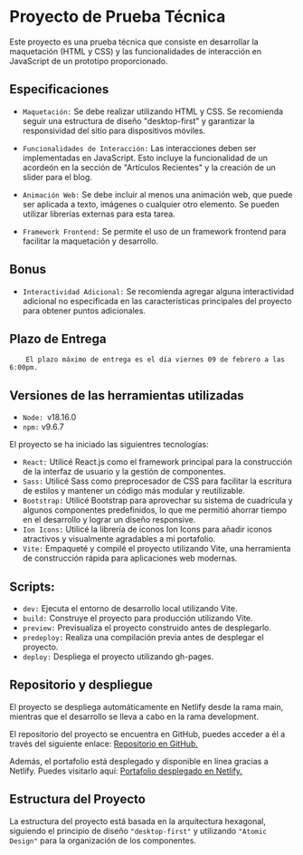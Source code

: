 # Proyecto de Prueba Técnica

Este proyecto es una prueba técnica que consiste en desarrollar la maquetación (HTML y CSS) y las funcionalidades de interacción en JavaScript de un prototipo proporcionado.

## Especificaciones

-   `Maquetación:` Se debe realizar utilizando HTML y CSS. Se recomienda seguir una estructura de diseño "desktop-first" y garantizar la responsividad del sitio para dispositivos móviles.

-   `Funcionalidades de Interacción:` Las interacciones deben ser implementadas en JavaScript. Esto incluye la funcionalidad de un acordeón en la sección de "Artículos Recientes" y la creación de un slider para el blog.

-   `Animación Web:` Se debe incluir al menos una animación web, que puede ser aplicada a texto, imágenes o cualquier otro elemento. Se pueden utilizar librerías externas para esta tarea.

-   `Framework Frontend:` Se permite el uso de un framework frontend para facilitar la maquetación y desarrollo.

## Bonus

-   `Interactividad Adicional:` Se recomienda agregar alguna interactividad adicional no especificada en las características principales del proyecto para obtener puntos adicionales.

## Plazo de Entrega

        El plazo máximo de entrega es el día viernes 09 de febrero a las 6:00pm.

## Versiones de las herramientas utilizadas

-   `Node: `v18.16.0
-   `npm:` v9.6.7

El proyecto se ha iniciado las siguientres tecnologías:

-   `React:` Utilicé React.js como el framework principal para la construcción de la interfaz de usuario y la gestión de componentes.
-   `Sass:` Utilicé Sass como preprocesador de CSS para facilitar la escritura de estilos y mantener un código más modular y reutilizable.
-   `Bootstrap:` Utilicé Bootstrap para aprovechar su sistema de cuadrícula y algunos componentes predefinidos, lo que me permitió ahorrar tiempo en el desarrollo y lograr un diseño responsive.
-   `Ion Icons:` Utilicé la librería de iconos Ion Icons para añadir iconos atractivos y visualmente agradables a mi portafolio.
-   `Vite:` Empaqueté y compilé el proyecto utilizando Vite, una herramienta de construcción rápida para aplicaciones web modernas.

## Scripts:

-   `dev:` Ejecuta el entorno de desarrollo local utilizando Vite.
-   `build:` Construye el proyecto para producción utilizando Vite.
-   `preview:` Previsualiza el proyecto construido antes de desplegarlo.
-   `predeploy:` Realiza una compilación previa antes de desplegar el proyecto.
-   `deploy:` Despliega el proyecto utilizando gh-pages.

## Repositorio y despliegue

El proyecto se despliega automáticamente en Netlify desde la rama main, mientras que el desarrollo se lleva a cabo en la rama development.

El repositorio del proyecto se encuentra en GitHub, puedes acceder a él a través del siguiente enlace: <a href="https://github.com/Alexander206/Universidad-Javeriana---Prueba-T-cnica">Repositorio en GitHub.</a>

Además, el portafolio está desplegado y disponible en línea gracias a Netlify. Puedes visitarlo aquí: <a href="https://prueba-tecnica-u-javeriana.netlify.app">Portafolio desplegado en Netlify.</a>

## Estructura del Proyecto

La estructura del proyecto está basada en la arquitectura hexagonal, siguiendo el principio de diseño `"desktop-first"` y utilizando `"Atomic Design"` para la organización de los componentes.
